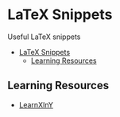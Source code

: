 # LaTeX Snippets

Useful LaTeX snippets

- [LaTeX Snippets](#latex-snippets)
  - [Learning Resources](#learning-resources)

## Learning Resources

- [LearnXInY](https://learnxinyminutes.com/docs/latex/)

